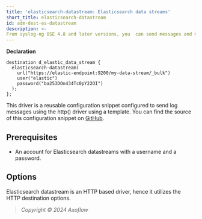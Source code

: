 ```yaml
---
title: 'elasticsearch-datastream: Elasticsearch data streams'
short_title: elasticsearch-datastream
id: adm-dest-es-datastream
description: >-
From syslog-ng OSE 4.8 and later versions, you  can send messages and metrics to [Elasticsearch data streams](https://www.elastic.co/guide/en/elasticsearch/reference/current/data-streams.html) to store your log and metrics data as time series data..
---
```


**Declaration**

```config
destination d_elastic_data_stream {
  elasticsearch-datastream(
    url("https://elastic-endpoint:9200/my-data-stream/_bulk")
    user("elastic")
    password("ba253DOn434Tc0pY22OI")
  );
};
```
This driver is a reusable configuration snippet configured to send log messages using the http() driver using a template. You can find the source of this configuration snippet on [GitHub](https://github.com/axoflow/axosyslog/blob/main/scl/elasticsearch/elastic-datastream.conf).

## Prerequisites

* An account for Elasticsearch datastreams with a username and a password.

## Options

Elasticsearch datastream is an HTTP based driver, hence it utilizes the HTTP destination options.

> *Copyright © 2024 Axoflow*
